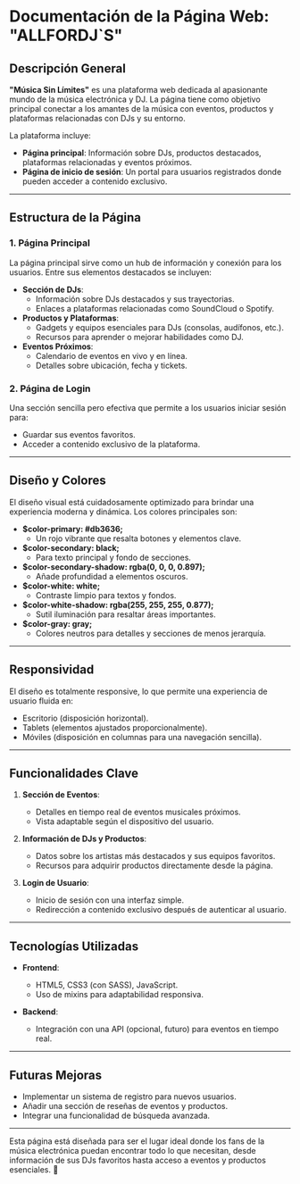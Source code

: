 # Documentación de la Página Web: **"ALLFORDJ`S"**

## Descripción General

**"Música Sin Límites"** es una plataforma web dedicada al apasionante mundo de la música electrónica y DJ. La página tiene como objetivo principal conectar a los amantes de la música con eventos, productos y plataformas relacionadas con DJs y su entorno.

La plataforma incluye:
- **Página principal**: Información sobre DJs, productos destacados, plataformas relacionadas y eventos próximos.
- **Página de inicio de sesión**: Un portal para usuarios registrados donde pueden acceder a contenido exclusivo.

---

## Estructura de la Página

### **1. Página Principal**
La página principal sirve como un hub de información y conexión para los usuarios. Entre sus elementos destacados se incluyen:
- **Sección de DJs**:
  - Información sobre DJs destacados y sus trayectorias.
  - Enlaces a plataformas relacionadas como SoundCloud o Spotify.
- **Productos y Plataformas**:
  - Gadgets y equipos esenciales para DJs (consolas, audífonos, etc.).
  - Recursos para aprender o mejorar habilidades como DJ.
- **Eventos Próximos**:
  - Calendario de eventos en vivo y en línea.
  - Detalles sobre ubicación, fecha y tickets.
  
### **2. Página de Login**
Una sección sencilla pero efectiva que permite a los usuarios iniciar sesión para:
- Guardar sus eventos favoritos.
- Acceder a contenido exclusivo de la plataforma.

---

## Diseño y Colores

El diseño visual está cuidadosamente optimizado para brindar una experiencia moderna y dinámica. Los colores principales son:

- **$color-primary: #db3636;**
  - Un rojo vibrante que resalta botones y elementos clave.
- **$color-secondary: black;**
  - Para texto principal y fondo de secciones.
- **$color-secondary-shadow: rgba(0, 0, 0, 0.897);**
  - Añade profundidad a elementos oscuros.
- **$color-white: white;**
  - Contraste limpio para textos y fondos.
- **$color-white-shadow: rgba(255, 255, 255, 0.877);**
  - Sutil iluminación para resaltar áreas importantes.
- **$color-gray: gray;**
  - Colores neutros para detalles y secciones de menos jerarquía.

---

## Responsividad

El diseño es totalmente responsive, lo que permite una experiencia de usuario fluida en:
- Escritorio (disposición horizontal).
- Tablets (elementos ajustados proporcionalmente).
- Móviles (disposición en columnas para una navegación sencilla).

---

## Funcionalidades Clave

1. **Sección de Eventos**:
   - Detalles en tiempo real de eventos musicales próximos.
   - Vista adaptable según el dispositivo del usuario.
   
2. **Información de DJs y Productos**:
   - Datos sobre los artistas más destacados y sus equipos favoritos.
   - Recursos para adquirir productos directamente desde la página.

3. **Login de Usuario**:
   - Inicio de sesión con una interfaz simple.
   - Redirección a contenido exclusivo después de autenticar al usuario.

---

## Tecnologías Utilizadas

- **Frontend**:
  - HTML5, CSS3 (con SASS), JavaScript.
  - Uso de mixins para adaptabilidad responsiva.

- **Backend**:
  - Integración con una API (opcional, futuro) para eventos en tiempo real.

---

## Futuras Mejoras

- Implementar un sistema de registro para nuevos usuarios.
- Añadir una sección de reseñas de eventos y productos.
- Integrar una funcionalidad de búsqueda avanzada.

---

Esta página está diseñada para ser el lugar ideal donde los fans de la música electrónica puedan encontrar todo lo que necesitan, desde información de sus DJs favoritos hasta acceso a eventos y productos esenciales. 🎵
